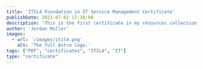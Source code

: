 ```yaml
---
title: 'ITIL4 Foundation in IT Service Management Certificate'
publishDate: 2023-07-02 17:38:00
description: 'This is the first certificate in my resources collection.'
author: 'Jordan Muller'
images:
  - url: '/images/itil4.png'
    alt: 'The full Astro logo.'
tags: ["PDF", "certificates", "ITIL4", "IT"]
type: "certificate"
---
```

